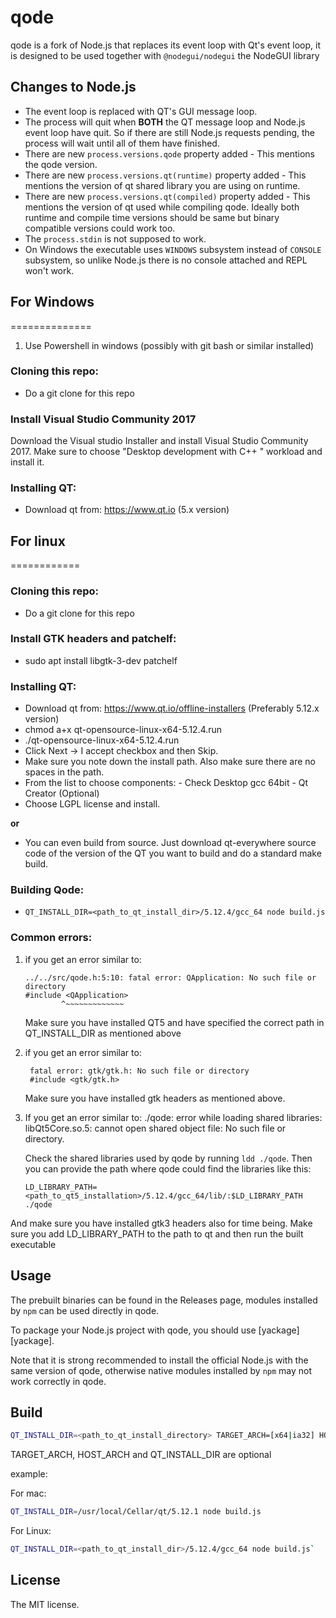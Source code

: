# qode

qode is a fork of Node.js that replaces its event loop with Qt's event loop,
it is designed to be used together with `@nodegui/nodegui` the NodeGUI library

## Changes to Node.js

- The event loop is replaced with QT's GUI message loop.
- The process will quit when **BOTH** the QT message loop and Node.js event
  loop have quit. So if there are still Node.js requests pending, the process
  will wait until all of them have finished.
- There are new `process.versions.qode` property added - This mentions the qode version.
- There are new `process.versions.qt(runtime)` property added - This mentions the version of qt shared library you are using on runtime.
- There are new `process.versions.qt(compiled)` property added - This mentions the version of qt used while compiling qode. Ideally both runtime and compile time versions should be same but binary compatible versions could work too.
- The `process.stdin` is not supposed to work.
- On Windows the executable uses `WINDOWS` subsystem instead of `CONSOLE`
  subsystem, so unlike Node.js there is no console attached and REPL won't
  work.


## For Windows
==============

1. Use Powershell in windows (possibly with git bash or similar installed)

### Cloning this repo:

- Do a git clone for this repo

### Install Visual Studio Community 2017 

Download the Visual studio Installer and install Visual Studio Community 2017. Make sure to choose "Desktop development with C++ " workload and install it.

### Installing QT:
- Download qt from: https://www.qt.io (5.x version)

## For linux 
============

### Cloning this repo:

- Do a git clone for this repo

### Install GTK headers and patchelf:

- sudo apt install libgtk-3-dev patchelf

### Installing QT:

- Download qt from: https://www.qt.io/offline-installers (Preferably 5.12.x version)
- chmod a+x qt-opensource-linux-x64-5.12.4.run
- ./qt-opensource-linux-x64-5.12.4.run
- Click Next -> I accept checkbox and then Skip.
- Make sure you note down the install path. Also make sure there are no spaces in the path.
- From the list to choose components: - Check Desktop gcc 64bit - Qt Creator (Optional)
- Choose LGPL license and install.

**or**

- You can even build from source. Just download qt-everywhere source code of the version of the QT you want to build and do a standard make build.

### Building Qode:

- `QT_INSTALL_DIR=<path_to_qt_install_dir>/5.12.4/gcc_64 node build.js`

### Common errors:

1. if you get an error similar to:

   ```
   ../../src/qode.h:5:10: fatal error: QApplication: No such file or directory
   #include <QApplication>
           ^~~~~~~~~~~~~~
   ```

   Make sure you have installed QT5 and have specified the correct path in QT_INSTALL_DIR as mentioned above

2. if you get an error similar to:

   ```
    fatal error: gtk/gtk.h: No such file or directory
    #include <gtk/gtk.h>
   ```

   Make sure you have installed gtk headers as mentioned above.

3. If you get an error similar to:
   ./qode: error while loading shared libraries: libQt5Core.so.5: cannot open shared object file: No such file or directory.

   Check the shared libraries used by qode by running `ldd ./qode`. Then you can provide the path where qode could find the libraries like this:

   `LD_LIBRARY_PATH=<path_to_qt5_installation>/5.12.4/gcc_64/lib/:$LD_LIBRARY_PATH ./qode`

And make sure you have installed gtk3 headers also for time being.
Make sure you add LD_LIBRARY_PATH to the path to qt and then run the built executable

## Usage

The prebuilt binaries can be found in the Releases page, modules installed by
`npm` can be used directly in qode.

To package your Node.js project with qode, you should use [yackage][yackage].

Note that it is strong recommended to install the official Node.js with the
same version of qode, otherwise native modules installed by `npm` may not work
correctly in qode.

## Build

```bash
QT_INSTALL_DIR=<path_to_qt_install_directory> TARGET_ARCH=[x64|ia32] HOST_ARCH=[x64|ia32] node ./build.js
```

TARGET_ARCH, HOST_ARCH and QT_INSTALL_DIR are optional

example:

For mac:

```bash
QT_INSTALL_DIR=/usr/local/Cellar/qt/5.12.1 node build.js
```

For Linux:

```bash
QT_INSTALL_DIR=<path_to_qt_install_dir>/5.12.4/gcc_64 node build.js`
```

## License

The MIT license.

